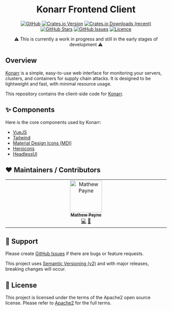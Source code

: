 <!-- markdownlint-disable -->
<div align="center">
<h1>Konarr Frontend Client</h1>

[![GitHub](https://img.shields.io/badge/github-%23121011.svg?style=for-the-badge&logo=github&logoColor=white)][github]
[![Crates.io Version](https://img.shields.io/crates/v/konarr?style=for-the-badge)][crates-io]
[![Crates.io Downloads (recent)](https://img.shields.io/crates/dr/konarr?style=for-the-badge)][crates-io]
[![GitHub Stars](https://img.shields.io/github/stars/42ByteLabs/konarr?style=for-the-badge)][github]
[![GitHub Issues](https://img.shields.io/github/issues/42ByteLabs/konarr-client?style=for-the-badge)][github-issues]
[![Licence](https://img.shields.io/github/license/42ByteLabs/konarr?style=for-the-badge)][license]

⚠️  This is currently a work in progress and still in the early stages of development ⚠️

</div>
<!-- markdownlint-restore -->

## Overview

[Konarr][konarr] is a simple, easy-to-use web interface for monitoring your servers, clusters, and containers for supply chain attacks.
It is designed to be lightweight and fast, with minimal resource usage.

This repository contains the client-side code for [Konarr][konarr].

## ✨ Components

Here is the core components used by Konarr:

- [VueJS][vue]
- [Tailwind][tailwind]
- [Material Design Icons (MDI)][mdi]
- [Heroicons][heroicons]
- [HeadlessUI][headlessui]

## ❤️  Maintainers / Contributors

<!-- ALL-CONTRIBUTORS-LIST:START - Do not remove or modify this section -->
<!-- prettier-ignore-start -->
<!-- markdownlint-disable -->
<table>
  <tbody>
    <tr>
      <td align="center" valign="top" width="14.28%"><a href="https://geekmasher.dev"><img src="https://avatars.githubusercontent.com/u/2772944?v=4?s=100" width="100px;" alt="Mathew Payne"/><br /><sub><b>Mathew Payne</b></sub></a><br /><a href="#code-GeekMasher" title="Code">💻</a> <a href="#review-GeekMasher" title="Reviewed Pull Requests">👀</a></td>
    </tr>
  </tbody>
</table>

<!-- markdownlint-restore -->
<!-- prettier-ignore-end -->

<!-- ALL-CONTRIBUTORS-LIST:END -->

## 🦸 Support

Please create [GitHub Issues][github-issues] if there are bugs or feature requests.

This project uses [Semantic Versioning (v2)][semver] and with major releases, breaking changes will occur.

## 📓 License

This project is licensed under the terms of the Apache2 open source license.
Please refer to [Apache2][license] for the full terms.

<!-- Resources -->

[license]: ./LICENSE
[crates-io]: https://crates.io/crates/konarr
[docs]: https://docs.rs/konarr/latest/konarr
[semver]: https://semver.org/

[konarr]: https://github.com/42ByteLabs/konarr
[github]: https://github.com/42ByteLabs/konarr-client
[github-issues]: https://github.com/42ByteLabs/konarr-client/issues

[vue]: https://vuejs.org/
[tailwind]: https://tailwindcss.com/
[mdi]: https://pictogrammers.com/library/mdi/
[heroicons]: https://heroicons.com/
[headlessui]: https://headlessui.com/v1/vue

